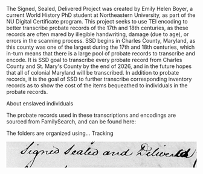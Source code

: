 The Signed, Sealed, Delivered Project was created by Emily Helen Boyer, a current World History PhD student at Northeastern University, as part of the NU Digital Certificate program.
This project seeks to use TEI encoding to better transcribe probate records of the 17th and 18th centuries, as these records are often mared by illegible handwriting, damage (due to age), or errors in the scanning process. 
SSD begins in Charles County, Maryland, as this county was one of the largest during the 17th and 18th centuries, which in-turn means that there is a large pool of probate records to transcribe and encode. 
It is SSD goal to transcribe every probate record from Charles County and St. Mary's County by the end of 2026, and in the future hopes that all of colonial Maryland will be transcribed. 
In addition to probate records, it is the goal of SSD to further transcribe corresponding inventory records as to show the cost of the items bequeathed to individuals in the probate records.

About enslaved individuals

The probate records used in these transcriptions and encodings are sourced from FamilySearch, and can be found here:

The folders are organized using...
Tracking


![alt text](signedsealeddelivered.png)
